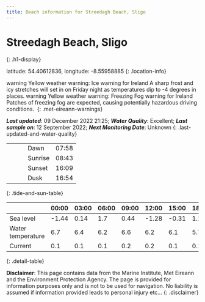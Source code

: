 ```yaml
---
title: Beach information for Streedagh Beach, Sligo
---
```

# Streedagh Beach, Sligo 
{: .h1-display}

latitude: 54.40612836, longitude: -8.55958885
{: .location-info}

<span class="material-icons yellow-warning">warning</span>&nbsp;Yellow weather warning: Ice warning for Ireland A sharp frost and icy stretches will set in on Friday night as temperatures dip to -4 degrees in places.&nbsp;<span class="material-icons yellow-warning">warning</span>&nbsp;Yellow weather warning: Freezing Fog warning for Ireland Patches of freezing fog are expected, causing potentially hazardous driving conditions.&nbsp;
{: .met-eireann-warnings}

___Last updated___: 09 December 2022 21:25; ___Water Quality___: Excellent;
___Last sample on___: 12 September 2022; ___Next Monitoring Date___: Unknown
{: .last-updated-and-water-quality}

|   |   |   |   |   |
|---|---|---|---|---|
|   |   |   | Dawn  | 07:58 |
|   |   |   | Sunrise  | 08:43 |
|   |   |   | Sunset  | 16:09 |
|   |   |   | Dusk  | 16:54 |
{: .tide-and-sun-table}

<div></div>

| | 00:00 | 03:00 | 06:00 | 09:00 | 12:00 | 15:00 | 18:00 | 21:00 |
|---|---|---|---|---|---|---|---|---|
| Sea level | -1.44 | 0.14 | 1.7 | 0.44| -1.28 | -0.31 | 1.17 | 0.21 |
| Water temperature | 6.7 | 6.4 | 6.2 | 6.6 | 6.2 | 6.1 | 5.7 | 5.3 |
| Current | 0.1 | 0.1 | 0.1 | 0.2 | 0.2| 0.1 | 0.1 | 0.2 |
{: .detail-table}

__Disclaimer__: This page contains data from the Marine Institute,
Met Eireann and the Environment Protection Agency. The page is provided for
information purposes only and is not to be used for navigation. No liability
is assumed if information provided leads to personal injury etc...
{: .disclaimer}